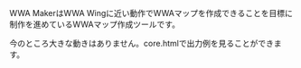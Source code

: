 WWA MakerはWWA Wingに近い動作でWWAマップを作成できることを目標に制作を進めているWWAマップ作成ツールです。

今のところ大きな動きはありません。core.htmlで出力例を見ることができます。
